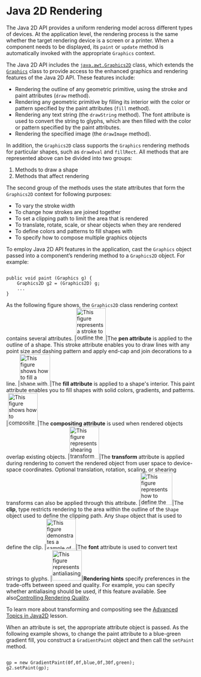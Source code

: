 
# Java 2D Rendering

The Java 2D API provides a uniform rendering model across different types of devices. At the application level, the rendering process is the same whether the target rendering device is a screen or a printer. When a component needs to be displayed, its `paint` or `update` method is automatically invoked with the appropriate `Graphics` context.

The Java 2D API includes the 
[`java.awt.Graphics2D`](https://docs.oracle.com/javase/8/docs/api/java/awt/Graphics2D.html) class, which extends the 
[`Graphics`](https://docs.oracle.com/javase/8/docs/api/java/awt/Graphics.html) class to provide access to the enhanced graphics and rendering features of the Java 2D API. These features include:

- Rendering the outline of any geometric primitive, using the stroke and paint attributes (`draw` method).
- Rendering any geometric primitive by filling its interior with the color or pattern specified by the paint attributes (`fill` method).
- Rendering any text string (the `drawString` method). The font attribute is used to convert the string to glyphs, which are then filled with the color or pattern specified by the paint attributes.
- Rendering the specified image (the `drawImage` method).

In addition, the `Graphics2D` class supports the `Graphics` rendering methods for particular shapes, such as `drawOval` and `fillRect`. All methods that are represented above can be divided into two groups:

1. Methods to draw a shape
1. Methods that affect rendering

The second group of the methods uses the state attributes that form the `Graphics2D` context for following purposes:

- To vary the stroke width
- To change how strokes are joined together
- To set a clipping path to limit the area that is rendered
- To translate, rotate, scale, or shear objects when they are rendered
- To define colors and patterns to fill shapes with
- To specify how to compose multiple graphics objects

To employ Java 2D API features in the application, cast the `Graphics` object passed into a component&#8217;s rendering method to a `Graphics2D` object. For example:

```

public void paint (Graphics g) {
    Graphics2D g2 = (Graphics2D) g;
    ...
}

```

As the following figure shows, the `Graphics2D` class rendering context contains several attributes.
|<img src="../../figures/2d/2D-4.gif" width="79" height="86" alt="This figure represents a stroke to outline the shape " />|The **pen attribute** is applied to the outline of a shape. This stroke attribute enables you to draw lines with any point size and dashing pattern and apply end-cap and join decorations to a line.
|<img src="../../figures/2d/2D-5.gif" width="81" height="84" alt="This figure shows how to fill a shape with solid color" />|The **fill attribute** is applied to a shape's interior. This paint attribute enables you to fill shapes with solid colors, gradients, and patterns.
|<img src="../../figures/2d/2D-6.gif" width="79" height="86" alt="This figure shows how to composite an existing image and a graphic primitives " />|The **compositing attribute** is used when rendered objects overlap existing objects.
|<img src="../../figures/2d/2D-7.gif" width="79" height="86" alt="This figure represents shearing transform" />|The **transform** attribute is applied during rendering to convert the rendered object from user space to device-space coordinates. Optional translation, rotation, scaling, or shearing transforms can also be applied through this attribute.
|<img src="../../figures/2d/2D-8.gif" width="85" height="86" alt="This figure represents how to define the clipping path by using the Shape object" />|The **clip**, type restricts rendering to the area within the outline of the `Shape` object used to define the clipping path. Any `Shape` object that is used to define the clip.
|<img src="../../figures/2d/2D-9.gif" width="79" height="81" alt="This figure demonstrates a sample of glyphs" />|The **font** attribute is used to convert text strings to glyphs.
|<img src="../../figures/2d/2D-10.gif" width="79" height="81" alt="This figure represents antialiasing " />|**Rendering hints** specify preferences in the trade-offs between speed and quality. For example, you can specify whether antialiasing should be used, if this feature available. See also[Controlling Rendering Quality](../advanced/quality.html).

To learn more about transforming and compositing see the
[Advanced Topics in Java2D](../advanced/index.html) lesson.

When an attribute is set, the appropriate attribute object is passed. As the following example shows, to change the paint attribute to a blue-green gradient fill, you construct a `GradientPaint` object and then call the `setPaint` method.

```

gp = new GradientPaint(0f,0f,blue,0f,30f,green);
g2.setPaint(gp);

```
